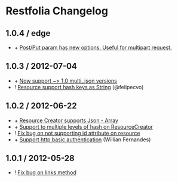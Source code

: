 # Restfolia Changelog

## 1.0.4 / edge

* \+ [Post/Put param has new options. Useful for multipart request.](https://github.com/rogerleite/restfolia/commit/06d6c4cb5d6a05ce89d9ab8f60f871d94cc18e0c)

## 1.0.3 / 2012-07-04

* \+ [Now support ~> 1.0 multi\_json versions](https://github.com/rogerleite/restfolia/commit/89dbcffbec8698c4e8e24225ab3d03a27b5d9bce)
* ! [Resource support hash keys as String](https://github.com/rogerleite/restfolia/commit/390aad67e5d7e6a302c04ecf546f75bbf548cc70) (@felipecvo)

## 1.0.2 / 2012-06-22

* \+ [Resource Creator supports Json - Array](https://github.com/rogerleite/restfolia/commit/363b00abf379a2849790ed4be86b9085bddbd2af)
* \+ [Support to multiple levels of hash on ResourceCreator](https://github.com/rogerleite/restfolia/commit/aa1e96a82f9b34a9415e46066874e35dfb7a1dbd)
* ! [Fix bug on not supporting id attribute on resource](https://github.com/rogerleite/restfolia/issues/5)
* \+ [Support http basic authentication](https://github.com/rogerleite/restfolia/commit/372aa40b9b2f4df35b7c30ed70534fc99e3b3233) (Willian Fernandes)

## 1.0.1 / 2012-05-28

* ! [Fix bug on links method](https://github.com/rogerleite/restfolia/issues/4)

